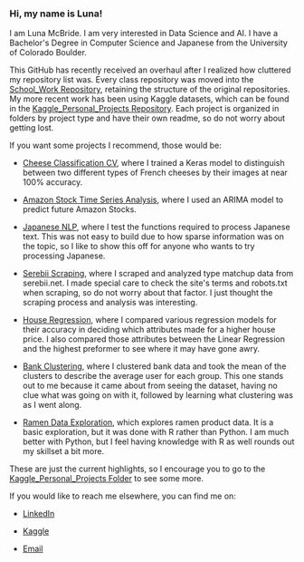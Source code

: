 ### Hi, my name is Luna!

I am Luna McBride. I am very interested in Data Science and AI. I have a Bachelor's Degree in Computer Science and Japanese from the University of Colorado Boulder.

This GitHub has recently received an overhaul after I realized how cluttered my repository list was. Every class repository was moved into the [School_Work Repository](https://github.com/Luna-McBride/School_Work), retaining the structure of the original repositories. My more recent work has been using Kaggle datasets, which can be found in the [Kaggle_Personal_Projects Repository](https://github.com/Luna-McBride/Kaggle_Personal_Projects). Each project is organized in folders by project type and have their own readme, so do not worry about getting lost.

If you want some projects I recommend, those would be:

* [Cheese Classification CV](https://github.com/Luna-McBride/Kaggle_Personal_Projects/tree/master/Computer%20Vision/Computer_Vision_Cheese_Classification), where I trained a Keras model to distinguish between two different types of French cheeses by their images at near 100% accuracy.

* [Amazon Stock Time Series Analysis](https://github.com/Luna-McBride/Kaggle_Personal_Projects/tree/master/Time%20Series/Time_Series_Amazon_Stocks), where I used an ARIMA model to predict future Amazon Stocks.

* [Japanese NLP](https://github.com/Luna-McBride/Kaggle_Personal_Projects/tree/master/Natural%20Language%20Processing/Japanese_NLP_Testing), where I test the functions required to process Japanese text. This was not easy to build due to how sparse information was on the topic, so I like to show this off for anyone who wants to try processing Japanese.

* [Serebii Scraping](https://github.com/Luna-McBride/Kaggle_Personal_Projects/tree/master/Scraping/Pokemon_Matchup_Scraping_Project), where I scraped and analyzed type matchup data from serebii.net. I made special care to check the site's terms and robots.txt when scraping, so do not worry about that factor. I just thought the scraping process and analysis was interesting.

* [House Regression](https://github.com/Luna-McBride/Kaggle_Personal_Projects/tree/master/Regression/House_Regression_Project), where I compared various regression models for their accuracy in deciding which attributes made for a higher house price. I also compared those attributes between the Linear Regression and the highest preformer to see where it may have gone awry.

* [Bank Clustering](https://github.com/Luna-McBride/Kaggle_Personal_Projects/tree/master/Data%20Clustering/Bank_Data_Clustering), where I clustered bank data and took the mean of the clusters to describe the average user for each group. This one stands out to me because it came about from seeing the dataset, having no clue what was going on with it, followed by learning what clustering was as I went along.

* [Ramen Data Exploration](https://github.com/Luna-McBride/Kaggle_Personal_Projects/tree/master/Data%20Exploration/R_Ramen_Data_Exploration), which explores ramen product data. It is a basic exploration, but it was done with R rather than Python. I am much better with Python, but I feel having knowledge with R as well rounds out my skillset a bit more.

These are just the current highlights, so I encourage you to go to the [Kaggle_Personal_Projects Folder](https://github.com/Luna-McBride/Kaggle_Personal_Projects) to see some more.



If you would like to reach me elsewhere, you can find me on:

* [LinkedIn](https://www.linkedin.com/in/luna-mcbride-2b8b24186/)

* [Kaggle](https://www.kaggle.com/lunamcbride24)

* [Email](luna.mcbride24@gmail.com)

<!--
**Luna-McBride/Luna-McBride** is a ✨ _special_ ✨ repository because its `README.md` (this file) appears on your GitHub profile.

Here are some ideas to get you started:

- 🔭 I’m currently working on ...
- 🌱 I’m currently learning ...
- 👯 I’m looking to collaborate on ...
- 🤔 I’m looking for help with ...
- 💬 Ask me about ...
- 📫 How to reach me: ...
- 😄 Pronouns: ...
- ⚡ Fun fact: ...
-->
